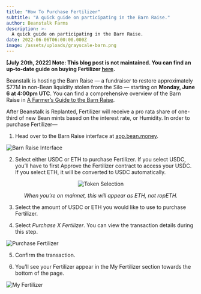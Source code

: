```yaml
---
title: "How To Purchase Fertilizer"
subtitle: "A quick guide on participating in the Barn Raise."
author: Beanstalk Farms
description: >-
  A quick guide on participating in the Barn Raise.
date: 2022-06-06T06:00:00.000Z
image: /assets/uploads/grayscale-barn.png
---
```


**[July 20th, 2022] Note: This blog post is not maintained. You can find an up-to-date guide on buying Fertilizer [here](https://docs.bean.money/guides/earn-interest-on-beans/buy-fertilizer).**

Beanstalk is hosting the Barn Raise — a fundraiser to restore approximately $77M in non-Bean liquidity stolen from the Silo — starting on **Monday, June 6 at 4:00pm UTC**. You can find a comprehensive overview of the Barn Raise in [A Farmer’s Guide to the Barn Raise](https://bean.money/blog/a-farmers-guide-to-the-barn-raise).

After Beanstalk is Replanted, Fertilizer will receive a pro rata share of one-third of new Bean mints based on the interest rate, or Humidity. In order to purchase Fertilizer—


1. Head over to the Barn Raise interface at [app.bean.money](https://app.bean.money/#/). 


![Barn Raise Interface](/assets/uploads/barn-raise-interface.png)

2. Select either USDC or ETH to purchase Fertilizer. If you select USDC, you’ll have to first Approve the Fertilizer contract to access your USDC. If you select ETH, it will be converted to USDC automatically.

<figure>
    <p align="center">
    <img 
        src="/assets/uploads/token-selection.png" 
        alt="Token Selection"
    />
    </p>
    <figcaption align="center">
        <i>When you’re on mainnet, this will appear as ETH, not ropETH.</i>
    </figcaption>
</figure>

3. Select the amount of USDC or ETH you would like to use to purchase Fertilizer. 
   
4. Select _Purchase X Fertilizer_. You can view the transaction details during this step.

![Purchase Fertilizer](/assets/uploads/purchase-fertilizer.png)

5. Confirm the transaction.

6. You’ll see your Fertilizer appear in the My Fertilizer section towards the bottom of the page.

![My Fertilizer](/assets/uploads/my-fertilizer.png)

